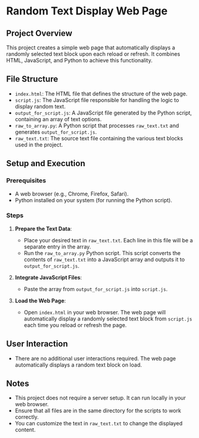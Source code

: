 # Random Text Display Web Page

## Project Overview

This project creates a simple web page that automatically displays a randomly selected text block upon each reload or refresh. It combines HTML, JavaScript, and Python to achieve this functionality.

## File Structure

- `index.html`: The HTML file that defines the structure of the web page.
- `script.js`: The JavaScript file responsible for handling the logic to display random text.
- `output_for_script.js`: A JavaScript file generated by the Python script, containing an array of text options.
- `raw_to_array.py`: A Python script that processes `raw_text.txt` and generates `output_for_script.js`.
- `raw_text.txt`: The source text file containing the various text blocks used in the project.

## Setup and Execution

### Prerequisites
- A web browser (e.g., Chrome, Firefox, Safari).
- Python installed on your system (for running the Python script).

### Steps

1. **Prepare the Text Data**:
    - Place your desired text in `raw_text.txt`. Each line in this file will be a separate entry in the array.
    - Run the `raw_to_array.py` Python script. This script converts the contents of `raw_text.txt` into a JavaScript array and outputs it to `output_for_script.js`.

2. **Integrate JavaScript Files**:
    - Paste the array from `output_for_script.js` into `script.js`. 

3. **Load the Web Page**:
    - Open `index.html` in your web browser. The web page will automatically display a randomly selected text block from `script.js` each time you reload or refresh the page.

## User Interaction

- There are no additional user interactions required. The web page automatically displays a random text block on load.

## Notes

- This project does not require a server setup. It can run locally in your web browser.
- Ensure that all files are in the same directory for the scripts to work correctly.
- You can customize the text in `raw_text.txt` to change the displayed content.
